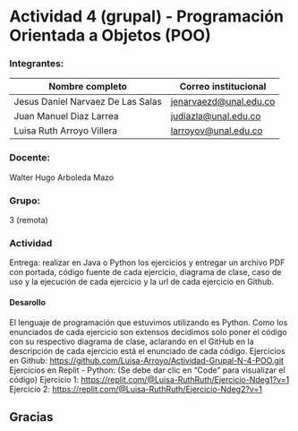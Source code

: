 # Actividad 4 (grupal) - Programación Orientada a Objetos (POO)

### Integrantes:
|Nombre completo                       |Correo institucional      |
|--------------------------------------|--------------------------|
|Jesus Daniel Narvaez De Las Salas     |jenarvaezd@unal.edu.co    |
|Juan Manuel Diaz Larrea               |judiazla@unal.edu.co      |
|Luisa Ruth Arroyo Villera             |larroyov@unal.edu.co      |

### Docente:
Walter Hugo Arboleda Mazo

### Grupo:
3 (remota)

### Actividad
Entrega: realizar en Java o Python los ejercicios y entregar un archivo PDF con portada, código fuente de cada ejercicio, diagrama de clase, caso de uso y la ejecución de cada ejercicio y la url de cada ejercicio en Github.

#### Desarollo
El lenguaje de programación que estuvimos utilizando es Python.
Como los enunciados de cada ejercicio son extensos decidimos solo poner el código con su respectivo diagrama de clase, aclarando en el GitHub en la descripción de cada ejercicio está el enunciado de cada código. 
Ejercicios en Github: https://github.com/Luisa-Arroyo/Actividad-Grupal-N-4-POO.git 
Ejercicios en Replit - Python: (Se debe dar clic en “Code” para visualizar el código)
Ejercicio 1: https://replit.com/@Luisa-RuthRuth/Ejercicio-Ndeg1?v=1 
Ejercicio 2: https://replit.com/@Luisa-RuthRuth/Ejercicio-Ndeg2?v=1 

##
## Gracias
